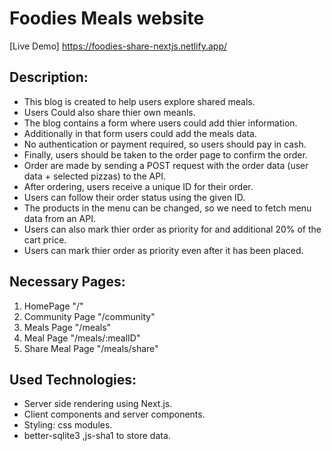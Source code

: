 # Foodies Meals website
[Live Demo] https://foodies-share-nextjs.netlify.app/
## Description:
- This blog is created to help users explore shared meals. 
- Users Could also share thier own meanls.
- The blog contains a form where users could add thier information.
- Additionally in that form users could add the meals data.
- No authentication or payment required, so users should pay in cash.
- Finally, users should be taken to the order page to confirm the order.
- Order are made by sending a POST request with the order data (user data + selected pizzas) to the API.
- After ordering, users receive a unique ID for their order.
- Users can follow their order status using the given ID.
- The products in the menu can be changed, so we need to fetch menu data from an API.
- Users can also mark thier order as priority for and additional 20% of the cart price.
- Users can mark thier order as priority even after it has been placed.

## Necessary Pages:
1. HomePage "/"
2. Community Page  "/community"
3. Meals Page "/meals"
4. Meal Page "/meals/:mealID"
5. Share Meal Page "/meals/share"

## Used Technologies:
- Server side rendering using Next.js.
- Client components and server components.
- Styling: css modules.
- better-sqlite3 ,js-sha1 to store data.


